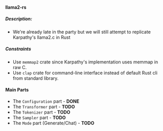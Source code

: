 #### llama2-rs

##### Description:
- We're already late in the party but we will still attempt to replicate Karpathy's llama2.c in Rust


##### Constraints
- Use `memmap2` crate since Karpathy's implementation uses memmap in raw C.
- Use `clap` crate for command-line interface instead of default Rust cli from standard library.

#### Main Parts
- The `Configuration` part - **DONE**
- The `Transformer` part - **TODO**
- The `Tokenizer` part - **TODO**
- The `Sampler` part - **TODO**
- The `Mode` part (Generate/Chat) - **TODO**
